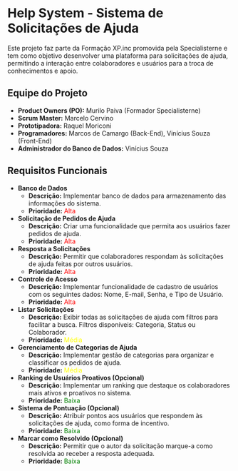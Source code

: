 <h1>Help System - Sistema de Solicitações de Ajuda</h1>
<p>Este projeto faz parte da Formação XP.inc promovida pela Specialisterne e tem como objetivo desenvolver uma plataforma para solicitações de ajuda, permitindo a interação entre colaboradores e usuários para a troca de conhecimentos e apoio.</p>

<h2>Equipe do Projeto</h2>
<ul>
  <li><strong>Product Owners (PO):</strong> Murilo Paiva (Formador Specialisterne)</li>
  <li><strong>Scrum Master:</strong> Marcelo Cervino</li>
  <li><strong>Prototipadora:</strong> Raquel Moriconi</li>
  <li><strong>Programadores:</strong> Marcos de Camargo (Back-End), Vinícius Souza (Front-End)</li>
  <li><strong>Administrador do Banco de Dados:</strong> Vinícius Souza</li>
</ul>

<h2>Requisitos Funcionais</h2>
<ul>
  <li>
    <strong>Banco de Dados</strong><br>
    <ul>
      <li><strong>Descrição:</strong> Implementar banco de dados para armazenamento das informações do sistema.</li>
      <li><strong>Prioridade:</strong> <span style="color: red;">Alta</span></li>
    </ul>
  </li>
  <li>
    <strong>Solicitação de Pedidos de Ajuda</strong><br>
    <ul>
      <li><strong>Descrição:</strong> Criar uma funcionalidade que permita aos usuários fazer pedidos de ajuda.</li>
      <li><strong>Prioridade:</strong> <span style="color: red;">Alta</span></li>
    </ul>
  </li>
  <li>
    <strong>Resposta a Solicitações</strong><br>
    <ul>
      <li><strong>Descrição:</strong> Permitir que colaboradores respondam às solicitações de ajuda feitas por outros usuários.</li>
      <li><strong>Prioridade:</strong> <span style="color: red;">Alta</span></li>
    </ul>
  </li>
  <li>
    <strong>Controle de Acesso</strong><br>
    <ul>
      <li><strong>Descrição:</strong> Implementar funcionalidade de cadastro de usuários com os seguintes dados: Nome, E-mail, Senha, e Tipo de Usuário.</li>
      <li><strong>Prioridade:</strong> <span style="color: red;">Alta</span></li>
    </ul>
  </li>
  <li>
    <strong>Listar Solicitações</strong><br>
    <ul>
      <li><strong>Descrição:</strong> Exibir todas as solicitações de ajuda com filtros para facilitar a busca. Filtros disponíveis: Categoria, Status ou Colaborador.</li>
      <li><strong>Prioridade:</strong> <span style="color: yellow;">Média</span></li>
    </ul>
  </li>
  <li>
    <strong>Gerenciamento de Categorias de Ajuda</strong><br>
    <ul>
      <li><strong>Descrição:</strong> Implementar gestão de categorias para organizar e classificar os pedidos de ajuda.</li>
      <li><strong>Prioridade:</strong> <span style="color: yellow;">Média</span></li>
    </ul>
  </li>
  <li>
    <strong>Ranking de Usuários Proativos (Opcional)</strong><br>
    <ul>
      <li><strong>Descrição:</strong> Implementar um ranking que destaque os colaboradores mais ativos e proativos no sistema.</li>
      <li><strong>Prioridade:</strong> <span style="color: green;">Baixa</span></li>
    </ul>
  </li>
  <li>
    <strong>Sistema de Pontuação (Opcional)</strong><br>
    <ul>
      <li><strong>Descrição:</strong> Atribuir pontos aos usuários que respondem às solicitações de ajuda, como forma de incentivo.</li>
      <li><strong>Prioridade:</strong> <span style="color: green;">Baixa</span></li>
    </ul>
  </li>
  <li>
    <strong>Marcar como Resolvido (Opcional)</strong><br>
    <ul>
      <li><strong>Descrição:</strong> Permitir que o autor da solicitação marque-a como resolvida ao receber a resposta adequada.</li>
      <li><strong>Prioridade:</strong> <span style="color: green;">Baixa</span></li>
    </ul>
  </li>
</ul>

